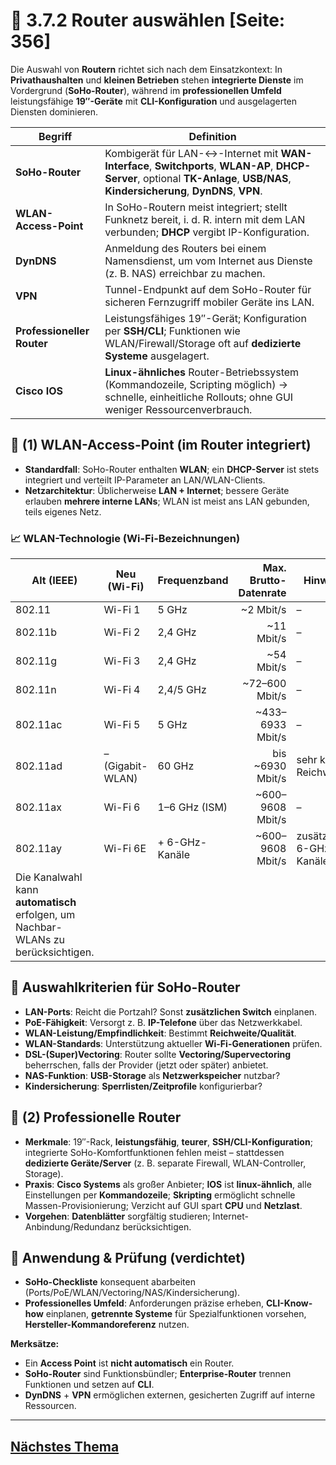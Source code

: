 # 🚦 3.7.2 Router auswählen [Seite: 356]

Die Auswahl von **Routern** richtet sich nach dem Einsatzkontext: In **Privathaushalten** und **kleinen Betrieben** stehen **integrierte Dienste** im Vordergrund (**SoHo-Router**), während im **professionellen Umfeld** leistungsfähige **19″-Geräte** mit **CLI-Konfiguration** und ausgelagerten Diensten dominieren. 

| Begriff                    | Definition                                                                                                                                                                          |
| -------------------------- | ----------------------------------------------------------------------------------------------------------------------------------------------------------------------------------- |
| **SoHo-Router**            | Kombigerät für LAN-↔-Internet mit **WAN-Interface**, **Switchports**, **WLAN-AP**, **DHCP-Server**, optional **TK-Anlage**, **USB/NAS**, **Kindersicherung**, **DynDNS**, **VPN**.  |
| **WLAN-Access-Point**      | In SoHo-Routern meist integriert; stellt Funknetz bereit, i. d. R. intern mit dem LAN verbunden; **DHCP** vergibt IP-Konfiguration.                                                 |
| **DynDNS**                 | Anmeldung des Routers bei einem Namensdienst, um vom Internet aus Dienste (z. B. NAS) erreichbar zu machen.                                                                         |
| **VPN**                    | Tunnel-Endpunkt auf dem SoHo-Router für sicheren Fernzugriff mobiler Geräte ins LAN.                                                                                                |
| **Professioneller Router** | Leistungsfähiges 19″-Gerät; Konfiguration per **SSH/CLI**; Funktionen wie WLAN/Firewall/Storage oft auf **dedizierte Systeme** ausgelagert.                                         |
| **Cisco IOS**              | **Linux-ähnliches** Router-Betriebssystem (Kommandozeile, Scripting möglich) → schnelle, einheitliche Rollouts; ohne GUI weniger Ressourcenverbrauch.                               |

## 📡 (1) WLAN-Access-Point (im Router integriert)

* **Standardfall**: SoHo-Router enthalten **WLAN**; ein **DHCP-Server** ist stets integriert und verteilt IP-Parameter an LAN/WLAN-Clients.
* **Netzarchitektur**: Üblicherweise **LAN + Internet**; bessere Geräte erlauben **mehrere interne LANs**; WLAN ist meist ans LAN gebunden, teils eigenes Netz. 

### 📈 WLAN-Technologie (Wi-Fi-Bezeichnungen)

| Alt (IEEE)                                                                         | Neu (Wi-Fi)      | Frequenzband   | Max. Brutto-Datenrate | Hinweis                  |
| ---------------------------------------------------------------------------------- | ---------------- | -------------- | --------------------: | ------------------------ |
| 802.11                                                                             | Wi-Fi 1          | 5 GHz          |             ~2 Mbit/s | –                        |
| 802.11b                                                                            | Wi-Fi 2          | 2,4 GHz        |            ~11 Mbit/s | –                        |
| 802.11g                                                                            | Wi-Fi 3          | 2,4 GHz        |            ~54 Mbit/s | –                        |
| 802.11n                                                                            | Wi-Fi 4          | 2,4/5 GHz      |        ~72–600 Mbit/s | –                        |
| 802.11ac                                                                           | Wi-Fi 5          | 5 GHz          |      ~433–6933 Mbit/s | –                        |
| 802.11ad                                                                           | – (Gigabit-WLAN) | 60 GHz         |      bis ~6930 Mbit/s | sehr kurze Reichweite    |
| 802.11ax                                                                           | Wi-Fi 6          | 1–6 GHz (ISM)  |      ~600–9608 Mbit/s | –                        |
| 802.11ay                                                                           | Wi-Fi 6E         | + 6-GHz-Kanäle |      ~600–9608 Mbit/s | zusätzliche 6-GHz-Kanäle |
| Die Kanalwahl kann **automatisch** erfolgen, um Nachbar-WLANs zu berücksichtigen.  |                  |                |                       |                          |

## 🧩 Auswahlkriterien für SoHo-Router

* **LAN-Ports**: Reicht die Portzahl? Sonst **zusätzlichen Switch** einplanen.
* **PoE-Fähigkeit**: Versorgt z. B. **IP-Telefone** über das Netzwerkkabel.
* **WLAN-Leistung/Empfindlichkeit**: Bestimmt **Reichweite/Qualität**.
* **WLAN-Standards**: Unterstützung aktueller **Wi-Fi-Generationen** prüfen.
* **DSL-(Super)Vectoring**: Router sollte **Vectoring/Supervectoring** beherrschen, falls der Provider (jetzt oder später) anbietet.
* **NAS-Funktion**: **USB-Storage** als **Netzwerkspeicher** nutzbar?
* **Kindersicherung**: **Sperrlisten/Zeitprofile** konfigurierbar? 

## 🧱 (2) Professionelle Router

* **Merkmale**: 19″-Rack, **leistungsfähig**, **teurer**, **SSH/CLI-Konfiguration**; integrierte SoHo-Komfortfunktionen fehlen meist – stattdessen **dedizierte Geräte/Server** (z. B. separate Firewall, WLAN-Controller, Storage).
* **Praxis**: **Cisco Systems** als großer Anbieter; **IOS** ist **linux-ähnlich**, alle Einstellungen per **Kommandozeile**; **Skripting** ermöglicht schnelle Massen-Provisionierung; Verzicht auf GUI spart **CPU** und **Netzlast**.
* **Vorgehen**: **Datenblätter** sorgfältig studieren; Internet-Anbindung/Redundanz berücksichtigen.

## 🧭 Anwendung & Prüfung (verdichtet)

* **SoHo-Checkliste** konsequent abarbeiten (Ports/PoE/WLAN/Vectoring/NAS/Kindersicherung).
* **Professionelles Umfeld**: Anforderungen präzise erheben, **CLI-Know-how** einplanen, **getrennte Systeme** für Spezialfunktionen vorsehen, **Hersteller-Kommandoreferenz** nutzen.

**Merksätze:**

* Ein **Access Point** ist **nicht automatisch** ein Router.
* **SoHo-Router** sind Funktionsbündler; **Enterprise-Router** trennen Funktionen und setzen auf **CLI**.
* **DynDNS** + **VPN** ermöglichen externen, gesicherten Zugriff auf interne Ressourcen. 



---

## [Nächstes Thema](./3.7.1_Switch_auswaehlen.md)